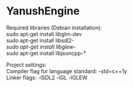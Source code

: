 # YanushEngine

Required libraries (Debian installation):<br />
sudo apt-get install libglm-dev<br />
sudo apt-get install libsdl2-*<br />
sudo apt-get install libglew-*<br />
sudo apt-get install libjsoncpp-*<br />

Project settings:<br />
Compiler flag for language standard: -std=c++1y<br />
Linker flags: -lSDL2 -lGL -lGLEW<br />
